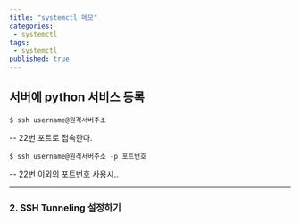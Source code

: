 ```yaml
---
title: "systemctl 메모"
categories:
 - systemctl
tags:
 - systemctl
published: true
---
```


## 서버에 python 서비스 등록

```
$ ssh username@원격서버주소
```
-- 22번 포트로 접속한다.

```
$ ssh username@원격서버주소 -p 포트번호
```
-- 22번 이외의 포트번호 사용시..

---
### 2. SSH Tunneling 설정하기
<!--stackedit_data:
eyJoaXN0b3J5IjpbLTE4NTEzNTg5MTZdfQ==
-->